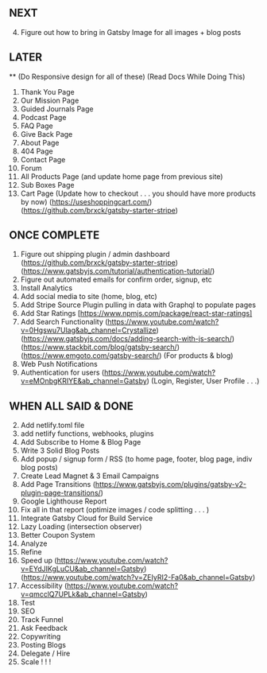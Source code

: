 ## NEXT

4. Figure out how to bring in Gatsby Image for all images + blog posts

## LATER

\*\* (Do Responsive design for all of these) (Read Docs While Doing This)

1. Thank You Page
2. Our Mission Page
3. Guided Journals Page
4. Podcast Page
5. FAQ Page
6. Give Back Page
7. About Page
8. 404 Page
9. Contact Page
10. Forum
11. All Products Page (and update home page from previous site)
12. Sub Boxes Page
13. Cart Page (Update how to checkout . . . you should have more products by now) (https://useshoppingcart.com/) (https://github.com/brxck/gatsby-starter-stripe)

## ONCE COMPLETE

1. Figure out shipping plugin / admin dashboard (https://github.com/brxck/gatsby-starter-stripe) (https://www.gatsbyjs.com/tutorial/authentication-tutorial/)
2. Figure out automated emails for confirm order, signup, etc
3. Install Analytics
4. Add social media to site (home, blog, etc)
5. Add Stripe Source Plugin pulling in data with Graphql to populate pages
6. Add Star Ratings [https://www.npmjs.com/package/react-star-ratings]
7. Add Search Functionality (https://www.youtube.com/watch?v=0Hgswu7Ulag&ab_channel=Crystallize) (https://www.gatsbyjs.com/docs/adding-search-with-js-search/) (https://www.stackbit.com/blog/gatsby-search/) (https://www.emgoto.com/gatsby-search/) (For products & blog)
8. Web Push Notifications
9. Authentication for users (https://www.youtube.com/watch?v=eMOnbgKRIYE&ab_channel=Gatsby) (Login, Register, User Profile . . .)

## WHEN ALL SAID & DONE

2. Add netlify.toml file
3. add netlify functions, webhooks, plugins
4. Add Subscribe to Home & Blog Page
5. Write 3 Solid Blog Posts
6. Add popup / signup form / RSS (to home page, footer, blog page, indiv blog posts)
7. Create Lead Magnet & 3 Email Campaigns
8. Add Page Transitions (https://www.gatsbyjs.com/plugins/gatsby-v2-plugin-page-transitions/)
9. Google Lighthouse Report
10. Fix all in that report (optimize images / code splitting . . . )
11. Integrate Gatsby Cloud for Build Service
12. Lazy Loading (intersection observer)
13. Better Coupon System
14. Analyze
15. Refine
16. Speed up (https://www.youtube.com/watch?v=EYdJIKgLuCU&ab_channel=Gatsby) (https://www.youtube.com/watch?v=ZEIyRI2-Fa0&ab_channel=Gatsby)
17. Accessibility (https://www.youtube.com/watch?v=qmcclQ7UPLk&ab_channel=Gatsby)
18. Test
19. SEO
20. Track Funnel
21. Ask Feedback
22. Copywriting
23. Posting Blogs
24. Delegate / Hire
25. Scale ! ! !
